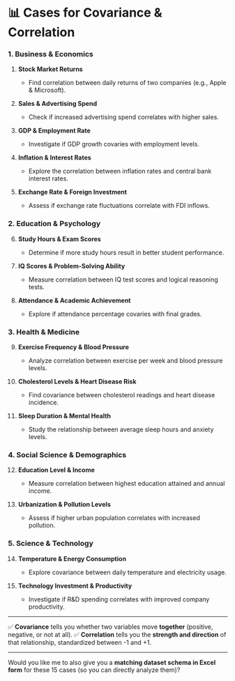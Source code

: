 # 📊 Cases for Covariance & Correlation

### 1. Business & Economics

1. **Stock Market Returns**

   * Find correlation between daily returns of two companies (e.g., Apple & Microsoft).
2. **Sales & Advertising Spend**

   * Check if increased advertising spend correlates with higher sales.
3. **GDP & Employment Rate**

   * Investigate if GDP growth covaries with employment levels.
4. **Inflation & Interest Rates**

   * Explore the correlation between inflation rates and central bank interest rates.
5. **Exchange Rate & Foreign Investment**

   * Assess if exchange rate fluctuations correlate with FDI inflows.

### 2. Education & Psychology

6. **Study Hours & Exam Scores**

   * Determine if more study hours result in better student performance.
7. **IQ Scores & Problem-Solving Ability**

   * Measure correlation between IQ test scores and logical reasoning tests.
8. **Attendance & Academic Achievement**

   * Explore if attendance percentage covaries with final grades.

### 3. Health & Medicine

9. **Exercise Frequency & Blood Pressure**

   * Analyze correlation between exercise per week and blood pressure levels.
10. **Cholesterol Levels & Heart Disease Risk**

    * Find covariance between cholesterol readings and heart disease incidence.
11. **Sleep Duration & Mental Health**

    * Study the relationship between average sleep hours and anxiety levels.

### 4. Social Science & Demographics

12. **Education Level & Income**

    * Measure correlation between highest education attained and annual income.
13. **Urbanization & Pollution Levels**

    * Assess if higher urban population correlates with increased pollution.

### 5. Science & Technology

14. **Temperature & Energy Consumption**

    * Explore covariance between daily temperature and electricity usage.
15. **Technology Investment & Productivity**

    * Investigate if R\&D spending correlates with improved company productivity.

---

✅ **Covariance** tells you whether two variables move **together** (positive, negative, or not at all).
✅ **Correlation** tells you the **strength and direction** of that relationship, standardized between -1 and +1.

---

Would you like me to also give you a **matching dataset schema in Excel form** for these 15 cases (so you can directly analyze them)?

